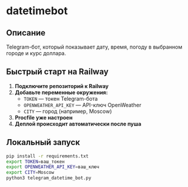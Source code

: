 # datetimebot

## Описание

Telegram-бот, который показывает дату, время, погоду в выбранном городе и курс доллара.

## Быстрый старт на Railway

1. **Подключите репозиторий к Railway**
2. **Добавьте переменные окружения:**
   - `TOKEN` — токен Telegram-бота
   - `OPENWEATHER_API_KEY` — API-ключ OpenWeather
   - `CITY` — город (например, Moscow)
3. **Procfile уже настроен**
4. **Деплой происходит автоматически после пуша**

## Локальный запуск

```bash
pip install -r requirements.txt
export TOKEN=ваш_токен
export OPENWEATHER_API_KEY=ваш_ключ
export CITY=Moscow
python3 telegram_datetime_bot.py
```
